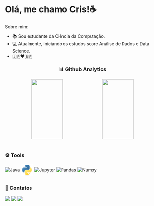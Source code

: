 # Olá, me chamo Cris!☕

Sobre mim:
- 📚 Sou estudante da Ciência da Computação. 
- 💻 Atualmente, iniciando os estudos sobre Análise de Dados e Data Science.
- 🇯🇵❤️🇧🇷

<div align="center">
 <h3>📊 Github Analytics</h3>
  <img width="45%" height="195px" src= "https://github-readme-stats.vercel.app/api?username=CrisNakamura&show_icons=true&theme=tokyonight" /> 
  <img width="45%" height="195px" src= "https://github-readme-stats.vercel.app/api/top-langs/?username=CrisNakamura&layout=compact&theme=tokyonight"/>
</div>

<div style="display: inline_block"><br>
  <h3>⚙️ Tools</h3>
  <img align="center" alt="Java" height="40" width="40" src="https://cdn.jsdelivr.net/gh/devicons/devicon/icons/java/java-original.svg"/>
  <img align="center" alt="Python" height="40" width="40" src="https://raw.githubusercontent.com/devicons/devicon/master/icons/python/python-original.svg">
  <img align="center" alt="Jupyter" height="40" width="40" src="https://cdn.jsdelivr.net/gh/devicons/devicon/icons/jupyter/jupyter-original-wordmark.svg">
  <img align="center" alt="Pandas" height="40" width="40" src="https://cdn.jsdelivr.net/gh/devicons/devicon/icons/pandas/pandas-original.svg">
  <img align="center" alt="Numpy" height="40" width="40" src="https://cdn.jsdelivr.net/gh/devicons/devicon/icons/numpy/numpy-original.svg">
</div>

##

<div> 
  <h3>📍 Contatos</h3>
  <a href="https://instagram.com/nat_nakamura98/" target="_blank"><img src="https://img.shields.io/badge/-Instagram-%23E4405F?style=for-the-badge&logo=instagram&logoColor=white" target="_blank"></a>
  <a href = "mailto:natsuminakamura98@gmail.com"><img src="https://img.shields.io/badge/-Gmail-%23333?style=for-the-badge&logo=gmail&logoColor=white" target="_blank"></a>
  <a href="https://www.linkedin.com/in/cris-nakamura" target="_blank"><img src="https://img.shields.io/badge/-LinkedIn-%230077B5?style=for-the-badge&logo=linkedin&logoColor=white" target="_blank"></a> 
  
</div>
